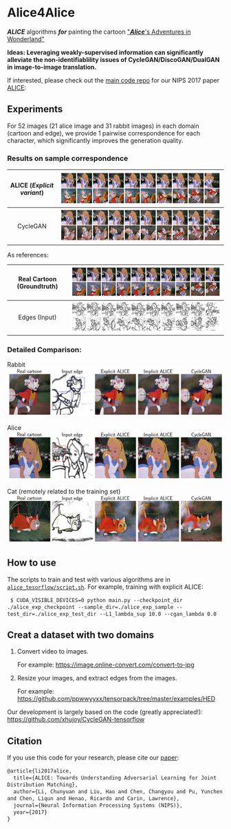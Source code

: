 # Alice4Alice
__*ALICE*__ algorithms __*for*__ painting the cartoon ["__*Alice*__'s Adventures in Wonderland"](https://en.wikipedia.org/wiki/Alice%27s_Adventures_in_Wonderland)


**Ideas: Leveraging weakly-supervised information can significantly alleviate the non-identifiablility issues of CycleGAN/DiscoGAN/DualGAN in image-to-image translation.**

If interested, please check out the [main code repo](https://github.com/ChunyuanLI/ALICE) for our NIPS 2017 paper [ALICE](https://arxiv.org/abs/1709.01215): 


## Experiments

For 52 images (21 alice image and 31 rabbit images) in each domain (cartoon and edge), we provide 1 pairwise correspondence for each character, which significantly improves the generation quality.

### Results on sample correspondence

ALICE (*Explicit variant*)  | ![](/plot_generation/figures_alice/cartoon_alice_exp_200.png	) 
:-------------------------:|:-------------------------:
CycleGAN         |  ![](/plot_generation/figures_alice/cartoon_cyclegan_200.png)


As references:

Real Cartoon (Groundtruth)  | ![](/plot_generation/figures_alice/cartoon_real.png) 
:-------------------------:|:-------------------------:
Edges (Input) |  ![](/plot_generation/figures_alice/edges_out3_real.png)



### Detailed Comparison:

Rabbit
 ![](/plot_generation/figures_alice/cartoon_cmp_136.png) 
 
Alice 
 ![](/plot_generation/figures_alice/cartoon_cmp_100.png) 
 
Cat (remotely related to the training set) 
 ![](/plot_generation/figures_alice/cartoon_cmp_10.png) 


## How to use

The scripts to train and test with various algorithms are in [`alice_tesorflow/script.sh`](/alice_tesorflow/script.sh). For example, training with explicit ALICE:

     $ CUDA_VISIBLE_DEVICES=0 python main.py --checkpoint_dir ./alice_exp_checkpoint --sample_dir=./alice_exp_sample --test_dir=./alice_exp_test_dir --L1_lambda_sup 10.0 --cgan_lambda 0.0



## Creat a dataset with two domains
  1. Convert video to images. 

      For example: https://image.online-convert.com/convert-to-jpg 
    
  2. Resize your images, and extract edges from the images. 
  
      For example: https://github.com/ppwwyyxx/tensorpack/tree/master/examples/HED

Our development is largely based on the code (greatly appreciated!): https://github.com/xhujoy/CycleGAN-tensorflow


## Citation
If you use this code for your research, please cite our [paper](https://arxiv.org/abs/1709.01215):

```
@article{li2017alice,
  title={ALICE: Towards Understanding Adversarial Learning for Joint Distribution Matching},
  author={Li, Chunyuan and Liu, Hao and Chen, Changyou and Pu, Yunchen and Chen, Liqun and Henao, Ricardo and Carin, Lawrence},
  journal={Neural Information Processing Systems (NIPS)},
  year={2017}
}
```

